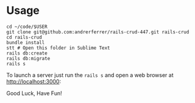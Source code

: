 # Usage
```
cd ~/code/$USER
git clone git@github.com:andrerferrer/rails-crud-447.git rails-crud
cd rails-crud
bundle install
stt # Open this folder in Sublime Text
rails db:create
rails db:migrate
rails s
```

To launch a server just run the `rails s` and open a web browser at [http://localhost:3000](http://localhost:3000):

Good Luck, Have Fun!
